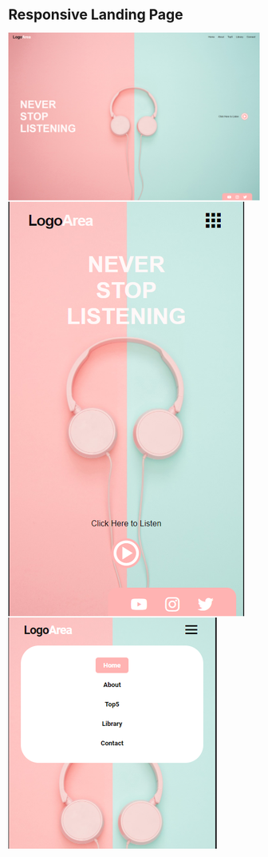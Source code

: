 # Responsive Landing Page

![Screenshot_1](screenshot_1.png)
![Screenshot_2](screenshot_2.png) 
![Screenshot_2](Screenshot_3.png) 


